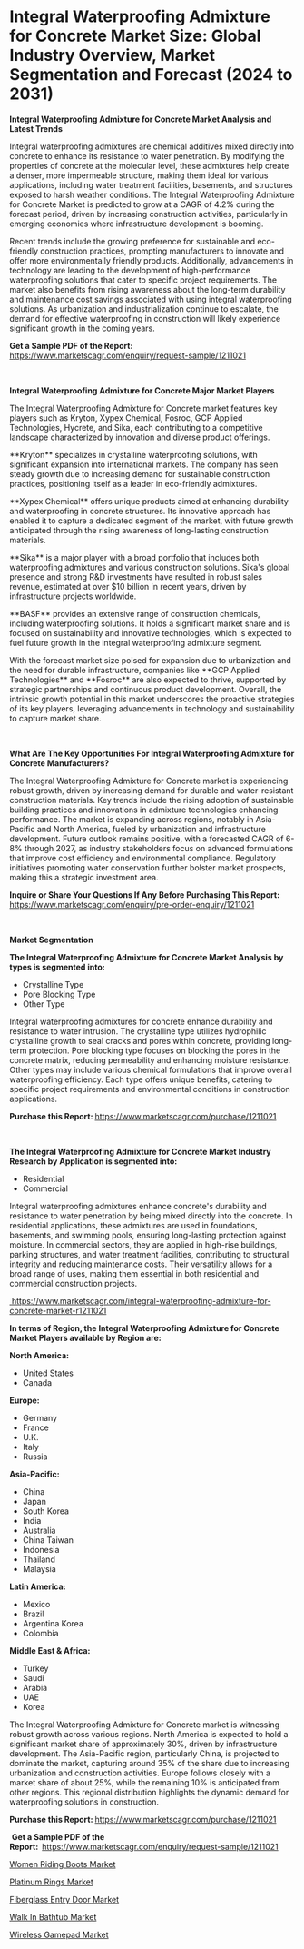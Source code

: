 <p><h1>Integral Waterproofing Admixture for Concrete Market Size: Global Industry Overview, Market Segmentation and Forecast (2024 to 2031)</h1></p><p><strong>Integral Waterproofing Admixture for Concrete Market Analysis and Latest Trends</strong></p>
<p><p>Integral waterproofing admixtures are chemical additives mixed directly into concrete to enhance its resistance to water penetration. By modifying the properties of concrete at the molecular level, these admixtures help create a denser, more impermeable structure, making them ideal for various applications, including water treatment facilities, basements, and structures exposed to harsh weather conditions. The Integral Waterproofing Admixture for Concrete Market is predicted to grow at a CAGR of 4.2% during the forecast period, driven by increasing construction activities, particularly in emerging economies where infrastructure development is booming.</p><p>Recent trends include the growing preference for sustainable and eco-friendly construction practices, prompting manufacturers to innovate and offer more environmentally friendly products. Additionally, advancements in technology are leading to the development of high-performance waterproofing solutions that cater to specific project requirements. The market also benefits from rising awareness about the long-term durability and maintenance cost savings associated with using integral waterproofing solutions. As urbanization and industrialization continue to escalate, the demand for effective waterproofing in construction will likely experience significant growth in the coming years.</p></p>
<p><strong>Get a Sample PDF of the Report:&nbsp;</strong> <a href="https://www.marketscagr.com/enquiry/request-sample/1211021?utm_campaign=1171&utm_medium=2&utm_source=Github&utm_content=ia&utm_term=05102024&utm_id=integral-waterproofing-admixture-for-concrete">https://www.marketscagr.com/enquiry/request-sample/1211021</a></p>
<p>&nbsp;</p>
<p><strong>Integral Waterproofing Admixture for Concrete Major Market Players</strong></p>
<p><p>The Integral Waterproofing Admixture for Concrete market features key players such as Kryton, Xypex Chemical, Fosroc, GCP Applied Technologies, Hycrete, and Sika, each contributing to a competitive landscape characterized by innovation and diverse product offerings.</p><p>**Kryton** specializes in crystalline waterproofing solutions, with significant expansion into international markets. The company has seen steady growth due to increasing demand for sustainable construction practices, positioning itself as a leader in eco-friendly admixtures.</p><p>**Xypex Chemical** offers unique products aimed at enhancing durability and waterproofing in concrete structures. Its innovative approach has enabled it to capture a dedicated segment of the market, with future growth anticipated through the rising awareness of long-lasting construction materials.</p><p>**Sika** is a major player with a broad portfolio that includes both waterproofing admixtures and various construction solutions. Sika's global presence and strong R&D investments have resulted in robust sales revenue, estimated at over $10 billion in recent years, driven by infrastructure projects worldwide.</p><p>**BASF** provides an extensive range of construction chemicals, including waterproofing solutions. It holds a significant market share and is focused on sustainability and innovative technologies, which is expected to fuel future growth in the integral waterproofing admixture segment.</p><p>With the forecast market size poised for expansion due to urbanization and the need for durable infrastructure, companies like **GCP Applied Technologies** and **Fosroc** are also expected to thrive, supported by strategic partnerships and continuous product development. Overall, the intrinsic growth potential in this market underscores the proactive strategies of its key players, leveraging advancements in technology and sustainability to capture market share.</p></p>
<p>&nbsp;</p>
<p><strong>What Are The Key Opportunities For Integral Waterproofing Admixture for Concrete Manufacturers?</strong></p>
<p><p>The Integral Waterproofing Admixture for Concrete market is experiencing robust growth, driven by increasing demand for durable and water-resistant construction materials. Key trends include the rising adoption of sustainable building practices and innovations in admixture technologies enhancing performance. The market is expanding across regions, notably in Asia-Pacific and North America, fueled by urbanization and infrastructure development. Future outlook remains positive, with a forecasted CAGR of 6-8% through 2027, as industry stakeholders focus on advanced formulations that improve cost efficiency and environmental compliance. Regulatory initiatives promoting water conservation further bolster market prospects, making this a strategic investment area.</p></p>
<p><strong>Inquire or Share Your Questions If Any Before Purchasing This Report:</strong> <a href="https://www.marketscagr.com/enquiry/pre-order-enquiry/1211021?utm_campaign=1171&utm_medium=2&utm_source=Github&utm_content=ia&utm_term=05102024&utm_id=integral-waterproofing-admixture-for-concrete">https://www.marketscagr.com/enquiry/pre-order-enquiry/1211021</a></p>
<p>&nbsp;</p>
<p><strong>Market Segmentation</strong></p>
<p><strong>The Integral Waterproofing Admixture for Concrete Market Analysis by types is segmented into:</strong></p>
<p><ul><li>Crystalline Type</li><li>Pore Blocking Type</li><li>Other Type</li></ul></p>
<p><p>Integral waterproofing admixtures for concrete enhance durability and resistance to water intrusion. The crystalline type utilizes hydrophilic crystalline growth to seal cracks and pores within concrete, providing long-term protection. Pore blocking type focuses on blocking the pores in the concrete matrix, reducing permeability and enhancing moisture resistance. Other types may include various chemical formulations that improve overall waterproofing efficiency. Each type offers unique benefits, catering to specific project requirements and environmental conditions in construction applications.</p></p>
<p><strong>Purchase this Report:&nbsp;</strong><a href="https://www.marketscagr.com/purchase/1211021?utm_campaign=1171&utm_medium=2&utm_source=Github&utm_content=ia&utm_term=05102024&utm_id=integral-waterproofing-admixture-for-concrete">https://www.marketscagr.com/purchase/1211021</a></p>
<p>&nbsp;</p>
<p><strong>The Integral Waterproofing Admixture for Concrete Market Industry Research by Application is segmented into:</strong></p>
<p><ul><li>Residential</li><li>Commercial</li></ul></p>
<p><p>Integral waterproofing admixtures enhance concrete's durability and resistance to water penetration by being mixed directly into the concrete. In residential applications, these admixtures are used in foundations, basements, and swimming pools, ensuring long-lasting protection against moisture. In commercial sectors, they are applied in high-rise buildings, parking structures, and water treatment facilities, contributing to structural integrity and reducing maintenance costs. Their versatility allows for a broad range of uses, making them essential in both residential and commercial construction projects.</p></p>
<p><a href="https://www.marketscagr.com/integral-waterproofing-admixture-for-concrete-market-r1211021?utm_campaign=1171&utm_medium=2&utm_source=Github&utm_content=ia&utm_term=05102024&utm_id=integral-waterproofing-admixture-for-concrete">&nbsp;https://www.marketscagr.com/integral-waterproofing-admixture-for-concrete-market-r1211021</a></p>
<p><strong>In terms of Region, the Integral Waterproofing Admixture for Concrete Market Players available by Region are:</strong></p>
<p>
    <p> <strong> North America: </strong>
        <ul>
            <li>United States</li>
            <li>Canada</li>
        </ul>
        </p> 
    <p> <strong> Europe: </strong>
        <ul>
            <li>Germany</li>
            <li>France</li>
            <li>U.K.</li>
            <li>Italy</li>
            <li>Russia</li>
        </ul>
        </p> 
    <p> <strong> Asia-Pacific: </strong>
        <ul>
            <li>China</li>
            <li>Japan</li>
            <li>South Korea</li>
            <li>India</li>
            <li>Australia</li>
            <li>China Taiwan</li>
            <li>Indonesia</li>
            <li>Thailand</li>
            <li>Malaysia</li>
        </ul>
        </p> 
    <p> <strong> Latin America: </strong>
        <ul>
            <li>Mexico</li>
            <li>Brazil</li>
            <li>Argentina Korea</li>
            <li>Colombia</li>
        </ul>
        </p> 
    <p> <strong> Middle East & Africa: </strong>
        <ul>
            <li>Turkey</li>
            <li>Saudi</li>
            <li>Arabia</li>
            <li>UAE</li>
            <li>Korea</li>
        </ul>
    </p>
    </p>
<p><p>The Integral Waterproofing Admixture for Concrete market is witnessing robust growth across various regions. North America is expected to hold a significant market share of approximately 30%, driven by infrastructure development. The Asia-Pacific region, particularly China, is projected to dominate the market, capturing around 35% of the share due to increasing urbanization and construction activities. Europe follows closely with a market share of about 25%, while the remaining 10% is anticipated from other regions. This regional distribution highlights the dynamic demand for waterproofing solutions in construction.</p></p>
<p><strong>Purchase this Report: </strong><a href="https://www.marketscagr.com/purchase/1211021?utm_campaign=1171&utm_medium=2&utm_source=Github&utm_content=ia&utm_term=05102024&utm_id=integral-waterproofing-admixture-for-concrete">https://www.marketscagr.com/purchase/1211021</a></p>
<p>&nbsp;<strong>Get a Sample PDF of the Report:&nbsp;&nbsp;</strong><a href="https://www.marketscagr.com/enquiry/request-sample/1211021?utm_campaign=1171&utm_medium=2&utm_source=Github&utm_content=ia&utm_term=05102024&utm_id=integral-waterproofing-admixture-for-concrete">https://www.marketscagr.com/enquiry/request-sample/1211021</a></p>
<p><strong></strong></p>
<p><p><a href="https://www.linkedin.com/pulse/investment-opportunities-women-riding-boots-sector-wxsme?utm_campaign=1171&utm_medium=2&utm_source=Github&utm_content=ia&utm_term=05102024&utm_id=integral-waterproofing-admixture-for-concrete">Women Riding Boots Market</a></p><p><a href="https://www.linkedin.com/pulse/market-forecast-global-platinum-rings-trends-impact-analysis-ykyce?utm_campaign=1171&utm_medium=2&utm_source=Github&utm_content=ia&utm_term=05102024&utm_id=integral-waterproofing-admixture-for-concrete">Platinum Rings Market</a></p><p><a href="https://www.linkedin.com/pulse/fiberglass-entry-door-market-global-regional-analysis-1cqbe?utm_campaign=1171&utm_medium=2&utm_source=Github&utm_content=ia&utm_term=05102024&utm_id=integral-waterproofing-admixture-for-concrete">Fiberglass Entry Door Market</a></p><p><a href="https://www.linkedin.com/pulse/walk-bathtub-market-trends-strategic-insights-2024-2031-c0p4e?utm_campaign=1171&utm_medium=2&utm_source=Github&utm_content=ia&utm_term=05102024&utm_id=integral-waterproofing-admixture-for-concrete">Walk In Bathtub Market</a></p><p><a href="https://www.linkedin.com/pulse/wireless-gamepad-market-outlook-complete-industry-analysis-8ctee?utm_campaign=1171&utm_medium=2&utm_source=Github&utm_content=ia&utm_term=05102024&utm_id=integral-waterproofing-admixture-for-concrete">Wireless Gamepad Market</a></p></p>